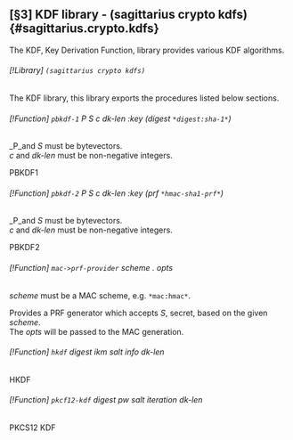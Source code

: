 [§3] KDF library - (sagittarius crypto kdfs) {#sagittarius.crypto.kdfs}
------------------------------------------------------

The KDF, Key Derivation Function, library provides various KDF algorithms.

###### [!Library] `(sagittarius crypto kdfs)`

The KDF library, this library exports the procedures listed below sections.

###### [!Function] `pbkdf-1` _P_ _S_ _c_ _dk-len_ :key (_digest_ `*digest:sha-1*`)

_P_and _S_ must be bytevectors.  
_c_ and _dk-len_ must be non-negative integers.

PBKDF1

###### [!Function] `pbkdf-2` _P_ _S_ _c_ _dk-len_ :key (_prf_ `*hmac-sha1-prf*`)

_P_and _S_ must be bytevectors.  
_c_ and _dk-len_ must be non-negative integers.

PBKDF2

###### [!Function] `mac->prf-provider` _scheme_ . _opts_

_scheme_ must be a MAC scheme, e.g. `*mac:hmac*`.

Provides a PRF generator which accepts _S_, secret, 
based on the given _scheme_.  
The _opts_ will be passed to the MAC generation.


###### [!Function] `hkdf` _digest_ _ikm_ _salt_ _info_ _dk-len_

HKDF

###### [!Function] `pkcf12-kdf` _digest_ _pw_ _salt_ _iteration_ _dk-len_

PKCS12 KDF
